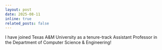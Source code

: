 ```yaml
---
layout: post
date: 2025-08-11
inline: true
related_posts: false
---
```


I have joined Texas A&M University as a tenure-track Assistant Professor in the Department of Computer Science & Engineering!